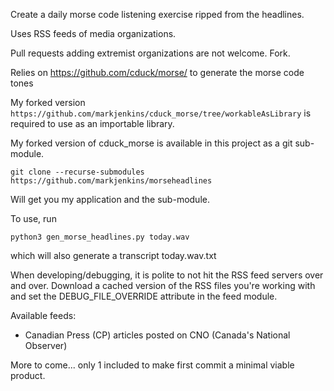 Create a daily morse code listening exercise ripped from the headlines.

Uses RSS feeds of media organizations.

Pull requests adding extremist organizations are not welcome. Fork.

Relies on https://github.com/cduck/morse/ to generate the morse code tones

My forked version
```https://github.com/markjenkins/cduck_morse/tree/workableAsLibrary```
is required to use as an importable library.

My forked version of cduck_morse is available in this project as
a git sub-module.
```
git clone --recurse-submodules https://github.com/markjenkins/morseheadlines
```
Will get you my application and the sub-module.

To use, run
```
python3 gen_morse_headlines.py today.wav
```
which will also generate a transcript today.wav.txt

When developing/debugging, it is polite to not hit the RSS feed servers over
and over. Download a cached version of the RSS files you're working with and
set the DEBUG_FILE_OVERRIDE attribute in the feed module.


Available feeds:
 * Canadian Press (CP) articles posted on CNO (Canada's National Observer)

More to come... only 1 included to make first commit a minimal viable product.
